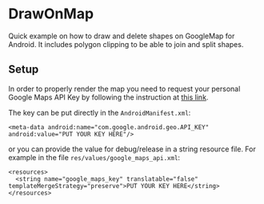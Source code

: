 # DrawOnMap
Quick example on how to draw and delete shapes on GoogleMap for Android. It includes polygon clipping to be able to join and split shapes.

## Setup

In order to properly render the map you need to request your personal Google Maps API Key by following the instruction at [this link](https://developers.google.com/maps/documentation/android-sdk/signup).

The key can be put directly in the `AndroidManifest.xml`:

`<meta-data android:name="com.google.android.geo.API_KEY" android:value="PUT YOUR KEY HERE"/>`

or you can provide the value for debug/release in a string resource file. For example in the file `res/values/google_maps_api.xml`:

```
<resources>
  <string name="google_maps_key" translatable="false" templateMergeStrategy="preserve">PUT YOUR KEY HERE</string>
</resources>
```
